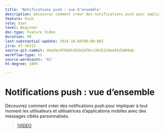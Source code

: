 ```yaml
---
title: 'Notifications push : vue d’ensemble'
description: Découvrez comment créer des notifications push pour impliquer à tout moment les utilisateurs et utilisatrices d’applications mobiles avec des messages ciblés personnalisés.
feature: Push
role: User
level: Beginner
doc-type: Feature Video
duration: 99
last-substantial-update: 2024-10-08T00:00:00Z
jira: KT-16312
source-git-commit: dde5bc9f9d453b5b3df8cc3625329ee81d1889ab
workflow-type: ht
source-wordcount: '42'
ht-degree: 100%

---
```



# Notifications push : vue d’ensemble

Découvrez comment créer des notifications push pour impliquer à tout moment les utilisateurs et utilisatrices d’applications mobiles avec des messages ciblés personnalisés.

>[!VIDEO](https://video.tv.adobe.com/v/3432679/?learn=on)
